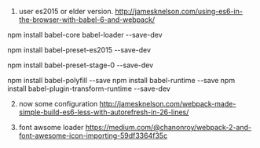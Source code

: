 1. user es2015 or elder version.
    http://jamesknelson.com/using-es6-in-the-browser-with-babel-6-and-webpack/



npm install babel-core babel-loader --save-dev

npm install babel-preset-es2015 --save-dev

npm install babel-preset-stage-0 --save-dev


npm install babel-polyfill --save
npm install babel-runtime --save
npm install babel-plugin-transform-runtime --save-dev


2. now some configuration
http://jamesknelson.com/webpack-made-simple-build-es6-less-with-autorefresh-in-26-lines/

3. font awsome loader
https://medium.com/@chanonroy/webpack-2-and-font-awesome-icon-importing-59df3364f35c



